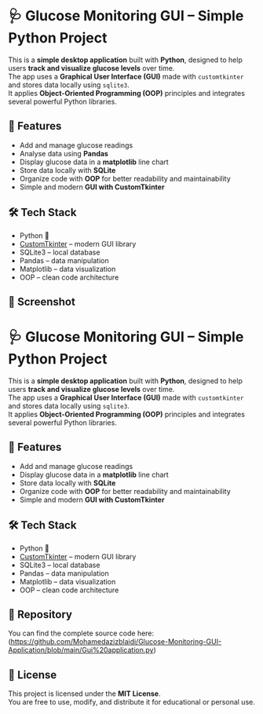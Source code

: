 # 🩺 Glucose Monitoring GUI – Simple Python Project

This is a **simple desktop application** built with **Python**, designed to help users **track and visualize glucose levels** over time.  
The app uses a **Graphical User Interface (GUI)** made with `customtkinter` and stores data locally using `sqlite3`.  
It applies **Object-Oriented Programming (OOP)** principles and integrates several powerful Python libraries.

## 🚀 Features

- Add and manage glucose readings
- Analyse data using **Pandas**
- Display glucose data in a **matplotlib** line chart  
- Store data locally with **SQLite**  
- Organize code with **OOP** for better readability and maintainability  
- Simple and modern **GUI with CustomTkinter**

## 🛠️ Tech Stack

- Python 🐍  
- [CustomTkinter](https://github.com/TomSchimansky/CustomTkinter) – modern GUI library  
- SQLite3 – local database  
- Pandas – data manipulation  
- Matplotlib – data visualization  
- OOP – clean code architecture

## 📸 Screenshot

# 🩺 Glucose Monitoring GUI – Simple Python Project

This is a **simple desktop application** built with **Python**, designed to help users **track and visualize glucose levels** over time.  
The app uses a **Graphical User Interface (GUI)** made with `customtkinter` and stores data locally using `sqlite3`.  
It applies **Object-Oriented Programming (OOP)** principles and integrates several powerful Python libraries.

## 🚀 Features

- Add and manage glucose readings  
- Display glucose data in a **matplotlib** line chart  
- Store data locally with **SQLite**  
- Organize code with **OOP** for better readability and maintainability  
- Simple and modern **GUI with CustomTkinter**

## 🛠️ Tech Stack

- Python 🐍  
- [CustomTkinter](https://github.com/TomSchimansky/CustomTkinter) – modern GUI library  
- SQLite3 – local database  
- Pandas – data manipulation  
- Matplotlib – data visualization  
- OOP – clean code architecture

## 🔗 Repository

You can find the complete source code here:  
(https://github.com/Mohamedazizblaidi/Glucose-Monitoring-GUI-Application/blob/main/Gui%20application.py)

## 📄 License

This project is licensed under the **MIT License**.  
You are free to use, modify, and distribute it for educational or personal use.
